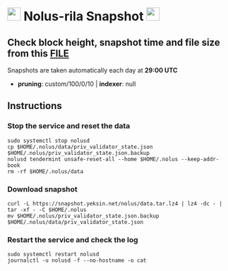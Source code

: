 
# <img src="https://user-images.githubusercontent.com/110628975/207869212-823689d2-fa45-47dd-af93-50a8b008bddc.png" width="30" alt=""> Nolus-rila Snapshot <img src="https://user-images.githubusercontent.com/110628975/200305287-749a5db9-d46c-4951-a1ec-cb2852d7af1d.png" width="30"/>

## Check block height, snapshot time and file size from this <a href="https://snapshot.yeksin.net/nolus/current_state.txt" target="_blank">FILE </a>

Snapshots are taken automatically each day at **29:00 UTC**

- **pruning**: custom/100/0/10 | **indexer**: null

## Instructions

### Stop the service and reset the data

```
sudo systemctl stop nolusd
cp $HOME/.nolus/data/priv_validator_state.json $HOME/.nolus/priv_validator_state.json.backup
nolusd tendermint unsafe-reset-all --home $HOME/.nolus --keep-addr-book
rm -rf $HOME/.nolus/data
```

### Download snapshot

```
curl -L https://snapshot.yeksin.net/nolus/data.tar.lz4 | lz4 -dc - | tar -xf - -C $HOME/.nolus
mv $HOME/.nolus/priv_validator_state.json.backup $HOME/.nolus/data/priv_validator_state.json
```

### Restart the service and check the log

```
sudo systemctl restart nolusd
journalctl -u nolusd -f --no-hostname -o cat
```
